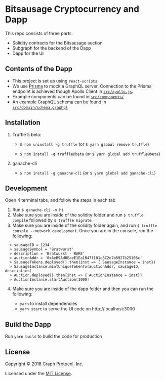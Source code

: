 # Bitsausage Cryptocurrency and Dapp

This repo consists of three parts:

- Solidity contracts for the Bitsausage auction
- Subgraph for the backend of the Dapp
- Dapp for the UI

## Contents of the Dapp

- This project is set up using `react-scripts`
- We use [Prisma](https://www.prisma.io/) to mock a GraphQL server. Connection to the Prisma endpoint is achieved though Apollo Client in [`src/apollo.js`](src/apollo.js).
- Example components can be found in [`src/components/`](src/components/)
- An example GraphQL schema can be found in [`src/domain/schema.graphql`](src/domain/schema.graphql)

## Installation

1. Truffle 5 beta:

   - `$ npm uninstall -g truffle` (or `$ yarn global remove truffle`)

   - `$ npm install -g truffle@beta` (or `$ yarn global add truffle@beta`)

2. ganache-cli

   - `$ npm install -g ganache-cli` (or `$ yarn global add ganache-cli`)

## Development

Open 4 terminal tabs, and follow the steps in each tab:

1. Run `$ ganache-cli -m hi`
2. Make sure you are inside of the solidity folder and run `$ truffle compile` followed by `$ truffle migrate`
3. Make sure you are inside of the solidity folder again, and run `$ truffle console --network development`.
   Once you are in the console, run the following:

```
  > sausageID = 1234
  > sausageSymbol = 'Bratwurst'
  > description = 'Bratwurst - RARE'
  > auctionAddr = '0xAeB9Ad0EaeE1Ea1B47f181c8C2e7b5927b25106c'
  > SausageTokens.deployed().then(inst => { SausageInstance = inst})
  > SausageInstance.mintUniqueTokenTo(auctionAddr, sausageID, description)
  > Auction.deployed().then(inst => { AuctionInstance = inst})
  > AuctionInstance.startAuction(1000)
```

4. Make sure you are inside of the dapp folder and then you can run the following:

   - `yarn` to install dependencies
   - `yarn start` to serve the UI code on http://localhost:3000

## Build the Dapp

Run `yarn build` to build the code for production

## License

Copyright © 2018 Graph Protocol, Inc.

Licensed under the [MIT License](LICENSE).
